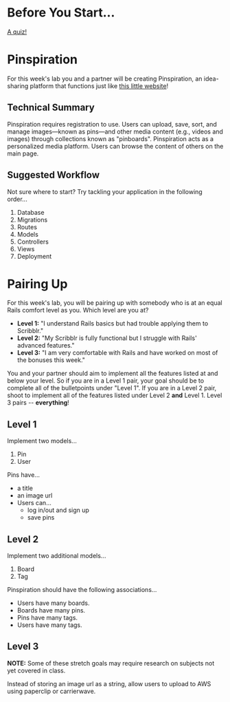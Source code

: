 # Before You Start...

[A quiz!](https://wdidc6.typeform.com/to/KAc9sO)

# Pinspiration

For this week's lab you and a partner will be creating Pinspiration, an idea-sharing platform that functions just like [this little website](https://www.pinterest.com/)!

## Technical Summary

Pinspiration requires registration to use. Users can upload, save, sort, and manage images—known as pins—and other media content (e.g., videos and images) through collections known as "pinboards". Pinspiration acts as a personalized media platform. Users can browse the content of others on the main page.

## Suggested Workflow

Not sure where to start? Try tackling your application in the following order...
  1. Database
  2. Migrations
  3. Routes
  4. Models
  5. Controllers
  6. Views
  7. Deployment

# Pairing Up

For this week's lab, you will be pairing up with somebody who is at an equal Rails comfort level as you. Which level are you at?

- **Level 1:** "I understand Rails basics but had trouble applying them to Scribblr."
- **Level 2:** "My Scribblr is fully functional but I struggle with Rails' advanced features."
- **Level 3:** "I am very comfortable with Rails and have worked on most of the bonuses this week."

You and your partner should aim to implement all the features listed at and below your level. So if you are in a Level 1 pair, your goal should be to complete all of the bulletpoints under "Level 1". If you are in a Level 2 pair, shoot to implement all of the features listed under Level 2 **and** Level 1. Level 3 pairs -- **everything**!

## Level 1

Implement two models...  
  1. Pin  
  2. User  

Pins have...  
- a title
- an image url
- Users can...
  - log in/out and sign up
  - save pins

## Level 2

Implement two additional models...  
  1. Board
  2. Tag

Pinspiration should have the following associations...  
- Users have many boards.
- Boards have many pins.
- Pins have many tags.
- Users have many tags.

## Level 3

**NOTE:** Some of these stretch goals may require research on subjects not yet covered in class.

Instead of storing an image url as a string, allow users to upload to AWS using paperclip or carrierwave.
